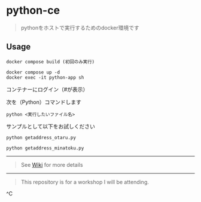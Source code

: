 # python-ce

> pythonをホストで実行するためのdocker環境です

## Usage
```
docker compose build (初回のみ実行)
```
```
docker compose up -d
docker exec -it python-app sh
```
コンテナーにログイン（#が表示） 

次を（Python）コマンドします
```
python <実行したいファイル名>
```

サンプルとして以下をお試しください
```
python getaddress_otaru.py
```
```
python getaddress_minatoku.py
```
 
---

> See [Wiki](https://github.com/watanabe3tipapa/python-ce/wiki) for more details

---
> This repository is for a workshop I will be attending.
  
^C
